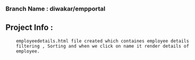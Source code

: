 ### Branch Name : diwakar/empportal
 
## Project Info :

```
    employeedetails.html file created which containes employee details
    filtering , Sorting and when we click on name it render details of
    employee.
```


